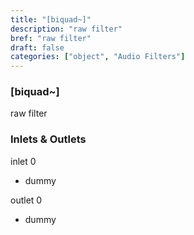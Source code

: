 ```yaml
---
title: "[biquad~]"
description: "raw filter"
bref: "raw filter"
draft: false
categories: ["object", "Audio Filters"]
---
```


### [biquad~]

raw filter

### Inlets & Outlets

inlet 0

 - dummy

outlet 0

 - dummy
 
